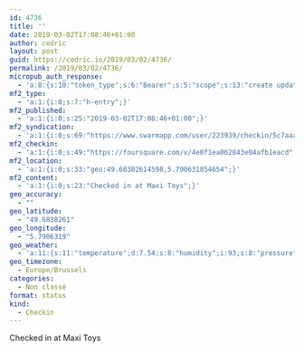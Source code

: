 ```yaml
---
id: 4736
title: ''
date: 2019-03-02T17:08:46+01:00
author: cedric
layout: post
guid: https://cedric.io/2019/03/02/4736/
permalink: /2019/03/02/4736/
micropub_auth_response:
  - 'a:8:{s:10:"token_type";s:6:"Bearer";s:5:"scope";s:13:"create update";s:2:"me";s:18:"https://cedric.io/";s:9:"issued_by";s:45:"https://cedric.io/wp-json/indieauth/1.0/token";s:9:"client_id";s:27:"https://ownyourswarm.p3k.io";s:9:"issued_at";i:1542614471;s:4:"user";i:1;s:13:"last_accessed";i:1551542944;}'
mf2_type:
  - 'a:1:{i:0;s:7:"h-entry";}'
mf2_published:
  - 'a:1:{i:0;s:25:"2019-03-02T17:08:46+01:00";}'
mf2_syndication:
  - 'a:1:{i:0;s:69:"https://www.swarmapp.com/user/223939/checkin/5c7aaa8e8496ca002c70adca";}'
mf2_checkin:
  - 'a:1:{i:0;s:49:"https://foursquare.com/v/4e0f1ea062843e04afb1eacd";}'
mf2_location:
  - 'a:1:{i:0;s:33:"geo:49.68382614598,5.790631854654";}'
mf2_content:
  - 'a:1:{i:0;s:23:"Checked in at Maxi Toys";}'
geo_accuracy:
  - ""
geo_latitude:
  - "49.6838261"
geo_longitude:
  - "5.7906319"
geo_weather:
  - 'a:11:{s:11:"temperature";d:7.54;s:8:"humidity";i:93;s:8:"pressure";i:1015;s:10:"cloudiness";i:75;s:4:"wind";a:2:{s:5:"speed";d:4.1;s:6:"degree";i:230;}s:7:"summary";s:10:"light rain";s:4:"icon";s:11:"wi-sprinkle";s:4:"rain";d:0.25;s:10:"visibility";i:2500;s:7:"sunrise";s:25:"2019-03-02T07:17:57+01:00";s:6:"sunset";s:25:"2019-03-02T18:20:04+01:00";}'
geo_timezone:
  - Europe/Brussels
categories:
  - Non classé
format: status
kind:
  - Checkin
---
```

Checked in at Maxi Toys
